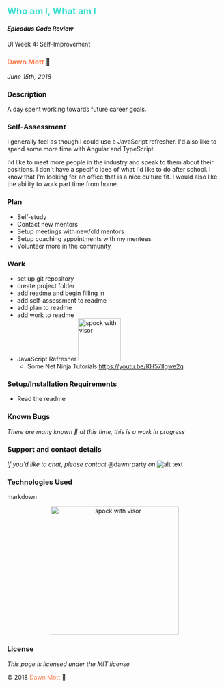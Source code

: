<!-- Twitter icon from https://github.com/carlsednaoui/gitsocial -->
[1.1]: http://i.imgur.com/tXSoThF.png (twitter icon with padding)
## <span style="color: turquoise">Who am I, What am I</span>

#### _Epicodus Code Review_
UI Week 4: Self-Improvement

### <span style="color: coral">Dawn Mott</span> :sunrise_over_mountains:
_June 15th, 2018_

### Description
A day spent working towards future career goals.

### Self-Assessment
I generally feel as though I could use a JavaScript refresher. I'd also like to spend some more time with Angular and TypeScript.

I'd like to meet more people in the industry and speak to them about their positions. I don't have a specific idea of what I'd like to do after school. I know that I'm looking for an office that is a nice culture fit. I would also like the ability to work part time from home.

### Plan
- Self-study
- Contact new mentors
- Setup meetings with new/old mentors
- Setup coaching appointments with my mentees
- Volunteer more in the community

### Work
- set up git repository
- create project folder
- add readme and begin filling in
- add self-assessment to readme
- add plan to readme
- add work to readme
- JavaScript Refresher <img src="https://i.gifer.com/HysY.gif" alt="spock with visor" width="100">
  - Some Net Ninja Tutorials https://youtu.be/KH57lIgwe2g
### Setup/Installation Requirements
* Read the readme


### Known Bugs

_There are many known :bug: at this time, this is a work in progress_

### Support and contact details

_If you'd like to chat, please contact_ @dawnrparty _on_ ![alt text][1.1]

### Technologies Used
markdown


<div style="text-align:center"><img src="https://i.gifer.com/HysY.gif" alt="spock with visor" width="300"></div>

### License

*This page is licensed under the MIT license*

&copy; 2018 <span style="color: coral">Dawn Mott</span> :sunrise_over_mountains:
